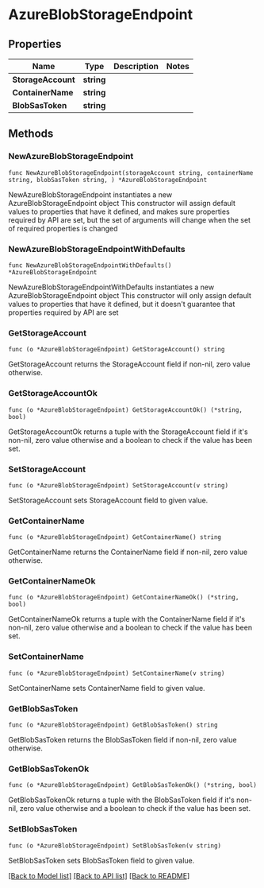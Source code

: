 # AzureBlobStorageEndpoint

## Properties

Name | Type | Description | Notes
------------ | ------------- | ------------- | -------------
**StorageAccount** | **string** |  | 
**ContainerName** | **string** |  | 
**BlobSasToken** | **string** |  | 

## Methods

### NewAzureBlobStorageEndpoint

`func NewAzureBlobStorageEndpoint(storageAccount string, containerName string, blobSasToken string, ) *AzureBlobStorageEndpoint`

NewAzureBlobStorageEndpoint instantiates a new AzureBlobStorageEndpoint object
This constructor will assign default values to properties that have it defined,
and makes sure properties required by API are set, but the set of arguments
will change when the set of required properties is changed

### NewAzureBlobStorageEndpointWithDefaults

`func NewAzureBlobStorageEndpointWithDefaults() *AzureBlobStorageEndpoint`

NewAzureBlobStorageEndpointWithDefaults instantiates a new AzureBlobStorageEndpoint object
This constructor will only assign default values to properties that have it defined,
but it doesn't guarantee that properties required by API are set

### GetStorageAccount

`func (o *AzureBlobStorageEndpoint) GetStorageAccount() string`

GetStorageAccount returns the StorageAccount field if non-nil, zero value otherwise.

### GetStorageAccountOk

`func (o *AzureBlobStorageEndpoint) GetStorageAccountOk() (*string, bool)`

GetStorageAccountOk returns a tuple with the StorageAccount field if it's non-nil, zero value otherwise
and a boolean to check if the value has been set.

### SetStorageAccount

`func (o *AzureBlobStorageEndpoint) SetStorageAccount(v string)`

SetStorageAccount sets StorageAccount field to given value.


### GetContainerName

`func (o *AzureBlobStorageEndpoint) GetContainerName() string`

GetContainerName returns the ContainerName field if non-nil, zero value otherwise.

### GetContainerNameOk

`func (o *AzureBlobStorageEndpoint) GetContainerNameOk() (*string, bool)`

GetContainerNameOk returns a tuple with the ContainerName field if it's non-nil, zero value otherwise
and a boolean to check if the value has been set.

### SetContainerName

`func (o *AzureBlobStorageEndpoint) SetContainerName(v string)`

SetContainerName sets ContainerName field to given value.


### GetBlobSasToken

`func (o *AzureBlobStorageEndpoint) GetBlobSasToken() string`

GetBlobSasToken returns the BlobSasToken field if non-nil, zero value otherwise.

### GetBlobSasTokenOk

`func (o *AzureBlobStorageEndpoint) GetBlobSasTokenOk() (*string, bool)`

GetBlobSasTokenOk returns a tuple with the BlobSasToken field if it's non-nil, zero value otherwise
and a boolean to check if the value has been set.

### SetBlobSasToken

`func (o *AzureBlobStorageEndpoint) SetBlobSasToken(v string)`

SetBlobSasToken sets BlobSasToken field to given value.



[[Back to Model list]](../README.md#documentation-for-models) [[Back to API list]](../README.md#documentation-for-api-endpoints) [[Back to README]](../README.md)


